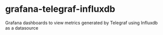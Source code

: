 # grafana-telegraf-influxdb
Grafana dashboards to view metrics generated by Telegraf using Influxdb as a datasource
